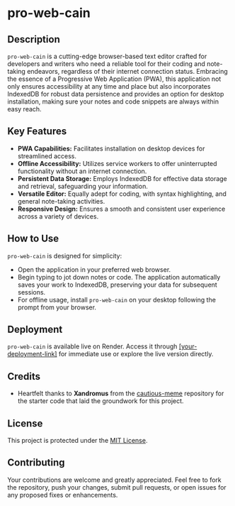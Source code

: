 # pro-web-cain

## Description

`pro-web-cain` is a cutting-edge browser-based text editor crafted for developers and writers who need a reliable tool for their coding and note-taking endeavors, regardless of their internet connection status. Embracing the essence of a Progressive Web Application (PWA), this application not only ensures accessibility at any time and place but also incorporates IndexedDB for robust data persistence and provides an option for desktop installation, making sure your notes and code snippets are always within easy reach.

## Key Features

- **PWA Capabilities:** Facilitates installation on desktop devices for streamlined access.
- **Offline Accessibility:** Utilizes service workers to offer uninterrupted functionality without an internet connection.
- **Persistent Data Storage:** Employs IndexedDB for effective data storage and retrieval, safeguarding your information.
- **Versatile Editor:** Equally adept for coding, with syntax highlighting, and general note-taking activities.
- **Responsive Design:** Ensures a smooth and consistent user experience across a variety of devices.

## How to Use

`pro-web-cain` is designed for simplicity:
- Open the application in your preferred web browser.
- Begin typing to jot down notes or code. The application automatically saves your work to IndexedDB, preserving your data for subsequent sessions.
- For offline usage, install `pro-web-cain` on your desktop following the prompt from your browser.

## Deployment

`pro-web-cain` is available live on Render. Access it through [[your-deployment-link]](https://pro-web-cain.onrender.com/) for immediate use or explore the live version directly.

## Credits

- Heartfelt thanks to **Xandromus** from the [cautious-meme](https://github.com/Xandromus/cautious-meme) repository for the starter code that laid the groundwork for this project.

## License

This project is protected under the [MIT License](LICENSE).

## Contributing

Your contributions are welcome and greatly appreciated. Feel free to fork the repository, push your changes, submit pull requests, or open issues for any proposed fixes or enhancements.
